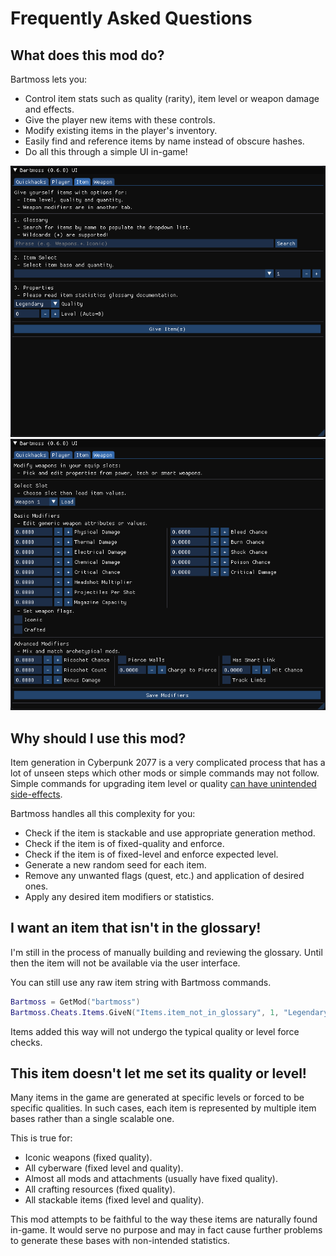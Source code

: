 # Frequently Asked Questions

## What does this mod do?
Bartmoss lets you:
 - Control item stats such as quality (rarity), item level or weapon damage and effects.
 - Give the player new items with these controls.
 - Modify existing items in the player's inventory.
 - Easily find and reference items by name instead of obscure hashes.
 - Do all this through a simple UI in-game!

![bartmoss_items_ui](images/item.png)
![bartmoss_weapons_ui](images/weapon.png)

## Why should I use this mod?
Item generation in Cyberpunk 2077 is a very complicated process that has a lot of unseen steps which other mods or simple commands may not follow. Simple commands for upgrading item level or quality [can have unintended side-effects](https://www.youtube.com/watch?v=l13OkxImayk).

Bartmoss handles all this complexity for you:
 - Check if the item is stackable and use appropriate generation method.
 - Check if the item is of fixed-quality and enforce.
 - Check if the item is of fixed-level and enforce expected level.
 - Generate a new random seed for each item.
 - Remove any unwanted flags (quest, etc.) and application of desired ones.
 - Apply any desired item modifiers or statistics.

## I want an item that isn't in the glossary!
I'm still in the process of manually building and reviewing the glossary.
Until then the item will not be available via the user interface.

You can still use any raw item string with Bartmoss commands.
```lua
Bartmoss = GetMod("bartmoss")
Bartmoss.Cheats.Items.GiveN("Items.item_not_in_glossary", 1, "Legendary", 50)
```

Items added this way will not undergo the typical quality or level force checks.

## This item doesn't let me set its quality or level!
Many items in the game are generated at specific levels or forced to be specific qualities. 
In such cases, each item is represented by multiple item bases rather than a single scalable one.

This is true for:
 - Iconic weapons (fixed quality).
 - All cyberware (fixed level and quality).
 - Almost all mods and attachments (usually have fixed quality).
 - All crafting resources (fixed quality).
 - All stackable items (fixed level and quality).

This mod attempts to be faithful to the way these items are naturally found in-game.
It would serve no purpose and may in fact cause further problems to generate these bases with non-intended statistics.